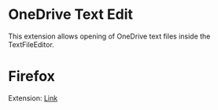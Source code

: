 # OneDrive Text Edit

This extension allows opening of OneDrive text files inside the TextFileEditor.

# Firefox
 Extension: [Link](https://addons.mozilla.org/en-US/firefox/addon/onedrive-text-edit/)

